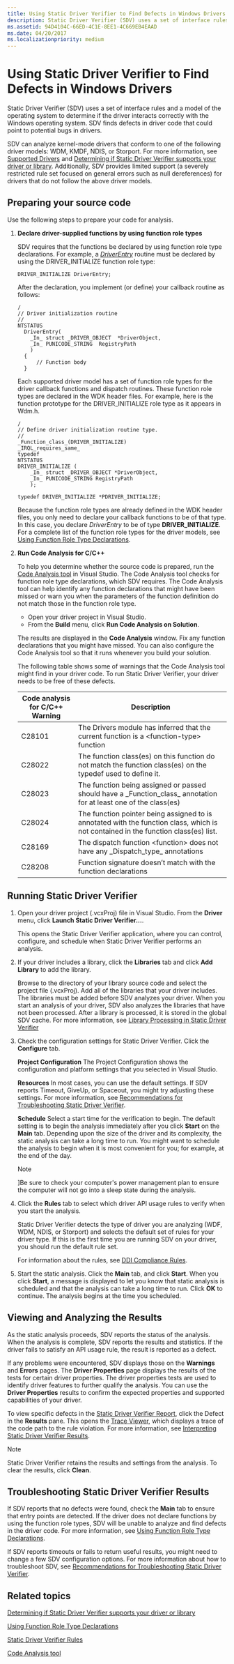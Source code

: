 ```yaml
---
title: Using Static Driver Verifier to Find Defects in Windows Drivers
description: Static Driver Verifier (SDV) uses a set of interface rules and a model of the operating system to determine if the driver interacts correctly with the Windows operating system.
ms.assetid: 94D4104C-66ED-4C1E-8EE1-4C669EB4EAAD
ms.date: 04/20/2017
ms.localizationpriority: medium
---
```


# Using Static Driver Verifier to Find Defects in Windows Drivers

Static Driver Verifier (SDV) uses a set of interface rules and a model of the operating system to determine if the driver interacts correctly with the Windows operating system. SDV finds defects in driver code that could point to potential bugs in drivers.

SDV can analyze kernel-mode drivers that conform to one of the following driver models: WDM, KMDF, NDIS, or Storport. For more information, see [Supported Drivers](supported-drivers.md) and [Determining if Static Driver Verifier supports your driver or library](determining-if-static-driver-verifier-supports-your-driver-or-library.md).  Additionally, SDV provides limited support (a severely restricted rule set focused on general errors such as null dereferences) for drivers that do not follow the above driver models.

## Preparing your source code

Use the following steps to prepare your code for analysis.

1. **Declare driver-supplied functions by using function role types**

    SDV requires that the functions be declared by using function role type declarations. For example, a [*DriverEntry*](/windows-hardware/drivers/ddi/wdm/nc-wdm-driver_initialize) routine must be declared by using the DRIVER\_INITIALIZE function role type:

    ```command
    DRIVER_INITIALIZE DriverEntry;
    ```

    After the declaration, you implement (or define) your callback routine as follows:

    ```command
    /
    // Driver initialization routine
    //
    NTSTATUS
      DriverEntry(
        _In_ struct _DRIVER_OBJECT  *DriverObject,
        _In_ PUNICODE_STRING  RegistryPath
        )
      {
          // Function body
      }
    ```

    Each supported driver model has a set of function role types for the driver callback functions and dispatch routines. These function role types are declared in the WDK header files. For example, here is the function prototype for the DRIVER\_INITIALIZE role type as it appears in Wdm.h.

    ```command
    /
    // Define driver initialization routine type.
    //
    _Function_class_(DRIVER_INITIALIZE)
    _IRQL_requires_same_
    typedef
    NTSTATUS
    DRIVER_INITIALIZE (
        _In_ struct _DRIVER_OBJECT *DriverObject,
        _In_ PUNICODE_STRING RegistryPath
        );

    typedef DRIVER_INITIALIZE *PDRIVER_INITIALIZE;
    ```

    Because the function role types are already defined in the WDK header files, you only need to declare your callback functions to be of that type. In this case, you declare *DriverEntry* to be of type **DRIVER\_INITIALIZE**. For a complete list of the function role types for the driver models, see [Using Function Role Type Declarations](using-function-role-type-declarations.md).

2. **Run Code Analysis for C/C++**

    To help you determine whether the source code is prepared, run the [Code Analysis tool](/previous-versions/visualstudio/visual-studio-2013/dd264897(v=vs.120)) in Visual Studio. The Code Analysis tool checks for function role type declarations, which SDV requires. The Code Analysis tool can help identify any function declarations that might have been missed or warn you when the parameters of the function definition do not match those in the function role type.

    - Open your driver project in Visual Studio.
    - From the **Build** menu, click **Run Code Analysis on Solution**.

    The results are displayed in the **Code Analysis** window. Fix any function declarations that you might have missed. You can also configure the Code Analysis tool so that it runs whenever you build your solution.

    The following table shows some of warnings that the Code Analysis tool might find in your driver code. To run Static Driver Verifier, your driver needs to be free of these defects.

    | Code analysis for C/C++ Warning | Description                                                                                                                         |
    |---------------------------------|-------------------------------------------------------------------------------------------------------------------------------------|
    | C28101                          | The Drivers module has inferred that the current function is a &lt;function-type&gt; function                                       |
    | C28022                          | The function class(es) on this function do not match the function class(es) on the typedef used to define it.                       |
    | C28023                          | The function being assigned or passed should have a \_Function\_class\_ annotation for at least one of the class(es)                |
    | C28024                          | The function pointer being assigned to is annotated with the function class, which is not contained in the function class(es) list. |
    | C28169                          | The dispatch function &lt;function&gt; does not have any \_Dispatch\_type\_ annotations                                             |
    | C28208                          | Function signature doesn’t match with the function declarations                                                                     |

## Running Static Driver Verifier

1. Open your driver project (.vcxProj) file in Visual Studio. From the **Driver** menu, click **Launch Static Driver Verifier…**.

    This opens the Static Driver Verifier application, where you can control, configure, and schedule when Static Driver Verifier performs an analysis.

2. If your driver includes a library, click the **Libraries** tab and click **Add Library** to add the library.

    Browse to the directory of your library source code and select the project file (.vcxProj). Add all of the libraries that your driver includes. The libraries must be added before SDV analyzes your driver. When you start an analysis of your driver, SDV also analyzes the libraries that have not been processed. After a library is processed, it is stored in the global SDV cache. For more information, see [Library Processing in Static Driver Verifier](library-processing-in-static-driver-verifier.md)

3. Check the configuration settings for Static Driver Verifier. Click the **Configure** tab.

    **Project Configuration** The Project Configuration shows the configuration and platform settings that you selected in Visual Studio.

    **Resources** In most cases, you can use the default settings. If SDV reports Timeout, GiveUp, or Spaceout, you might try adjusting these settings. For more information, see [Recommendations for Troubleshooting Static Driver Verifier](recommendations-for-troubleshooting-static-driver-verifier.md).

    **Schedule** Select a start time for the verification to begin. The default setting is to begin the analysis immediately after you click **Start** on the **Main** tab. Depending upon the size of the driver and its complexity, the static analysis can take a long time to run. You might want to schedule the analysis to begin when it is most convenient for you; for example, at the end of the day.

    >[!NOTE]
    >]Be sure to check your computer's power management plan to ensure the computer will not go into a sleep state during the analysis.

4. Click the **Rules** tab to select which driver API usage rules to verify when you start the analysis.

    Static Driver Verifier detects the type of driver you are analyzing (WDF, WDM, NDIS, or Storport) and selects the default set of rules for your driver type. If this is the first time you are running SDV on your driver, you should run the default rule set.

    For information about the rules, see [DDI Compliance Rules](/windows-hardware/drivers/ddi/index).

5. Start the static analysis. Click the **Main** tab, and click **Start**. When you click **Start**, a message is displayed to let you know that static analysis is scheduled and that the analysis can take a long time to run. Click **OK** to continue. The analysis begins at the time you scheduled.

## Viewing and Analyzing the Results

As the static analysis proceeds, SDV reports the status of the analysis. When the analysis is complete, SDV reports the results and statistics. If the driver fails to satisfy an API usage rule, the result is reported as a defect.

If any problems were encountered, SDV displays those on the **Warnings** and **Errors** pages. The **Driver Properties** page displays the results of the tests for certain driver properties. The driver properties tests are used to identify driver features to further qualify the analysis. You can use the **Driver Properties** results to confirm the expected properties and supported capabilities of your driver.

To view specific defects in the [Static Driver Verifier Report](static-driver-verifier-report.md), click the Defect in the **Results** pane. This opens the [Trace Viewer](defect-viewer.md), which displays a trace of the code path to the rule violation. For more information, see [Interpreting Static Driver Verifier Results](interpreting-static-driver-verifier-results.md).

>[!NOTE]
>Static Driver Verifier retains the results and settings from the analysis. To clear the results, click **Clean**.

## Troubleshooting Static Driver Verifier Results

If SDV reports that no defects were found, check the **Main** tab to ensure that entry points are detected. If the driver does not declare functions by using the function role types, SDV will be unable to analyze and find defects in the driver code. For more information, see [Using Function Role Type Declarations](using-function-role-type-declarations.md).

If SDV reports timeouts or fails to return useful results, you might need to change a few SDV configuration options. For more information about how to troubleshoot SDV, see [Recommendations for Troubleshooting Static Driver Verifier](recommendations-for-troubleshooting-static-driver-verifier.md).

## Related topics

[Determining if Static Driver Verifier supports your driver or library](determining-if-static-driver-verifier-supports-your-driver-or-library.md)

[Using Function Role Type Declarations](using-function-role-type-declarations.md)

[Static Driver Verifier Rules](/windows-hardware/drivers/ddi/index)

[Code Analysis tool](/previous-versions/visualstudio/visual-studio-2013/dd264897(v=vs.120))
